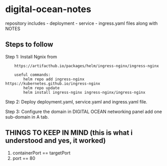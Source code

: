 # digital-ocean-notes
repository includes - deployment - service - ingress.yaml files along with NOTES


Steps to follow
---------------------------------------

Step 1: Install Ngnix from 

        https://artifacthub.io/packages/helm/ingress-nginx/ingress-nginx
        
        useful commands:
            helm repo add ingress-nginx https://kubernetes.github.io/ingress-nginx
            helm repo update
            helm install ingress-nginx ingress-nginx/ingress-nginx
            
            
Step 2: Deploy deployment.yaml,
               service.yaml and
               ingress.yaml file.
               
               
Step 3: Configure the domain in DIGITAL OCEAN networking panel 
          add one sub-domain in A tab.
          
          
          
 THINGS TO KEEP IN MIND (this is what i understood and yes, it worked)
 ----------------------------------------------------------------------
1.  containerPort == targetPort 
2.  port == 80

